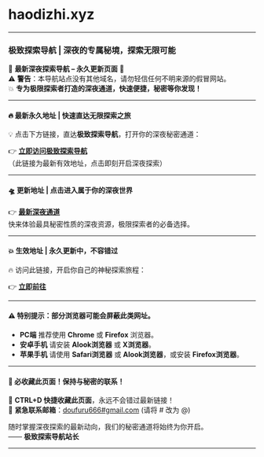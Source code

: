 # haodizhi.xyz
---

### **极致探索导航 | 深夜的专属秘境，探索无限可能**

🌙 **最新深夜探索导航 – 永久更新页面** 🌙  
⚠️ **警告**：本导航站点没有其他域名，请勿轻信任何不明来源的假冒网站。  
💥 **专为极限探索者打造的深夜通道，快速便捷，秘密等你发现！**

---

#### 🔥 **最新永久地址 | 快速直达无限探索之旅**

💡 点击下方链接，直达**极致探索导航**，打开你的深夜秘密通道：

👉 **[立即访问极致探索导航](https://立即访问.geidizhi.buzz/极致探索导航)**  
（此链接为最新有效地址，点击即刻开启深夜探索）

---

#### 🛸 **更新地址 | 点击进入属于你的深夜世界**

👉 **[最新深夜通道](https://haodizhi.xyz)**  
快来体验最具秘密性质的深夜资源，极限探索者的必备选择。

---

#### 💥 **生效地址 | 永久更新中，不容错过**

🔥 访问此链接，开启你自己的神秘探索旅程：

👉 **[立即前往](https://doubao.cyou/)**

---

#### ⚠️ **特别提示**：部分浏览器可能会屏蔽此类网址。  
- **PC端** 推荐使用 **Chrome** 或 **Firefox** 浏览器。  
- **安卓手机** 请安装 **Alook浏览器** 或 **X浏览器**。  
- **苹果手机** 请使用 **Safari浏览器** 或 **Alook浏览器**，或安装 **Firefox浏览器**。

---

#### 🎯 **必收藏此页面！保持与秘密的联系！**

🔗 **CTRL+D 快捷收藏此页面**，永远不会错过最新链接！  
📧 **紧急联系邮箱**：[doufuru666#gmail.com](mailto:doufuru666@gmail.com) (请将 # 改为 @)

随时掌握深夜探索的最新动向，我们的秘密通道将始终为你开启。  
—— **极致探索导航站长**  

---
